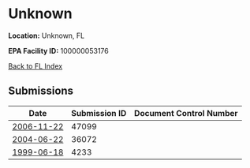 # Unknown

**Location:** Unknown, FL

**EPA Facility ID:** 100000053176

[Back to FL Index](../../index.md)

## Submissions

| Date | Submission ID | Document Control Number |
|------|--------------|-------------------------|
| [2006-11-22](submissions/47099.md) | 47099 |  |
| [2004-06-22](submissions/36072.md) | 36072 |  |
| [1999-06-18](submissions/4233.md) | 4233 |  |
